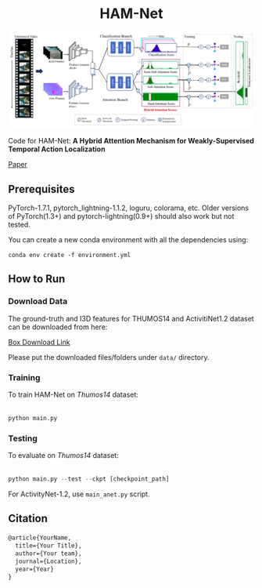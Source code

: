 <div align="center">    

# HAM-Net

<p align="center">
  <img src="data/hamnet_model.png" width="600">
</p>


</div>


Code for HAM-Net: **A Hybrid Attention Mechanism for Weakly-Supervised Temporal Action Localization**

[Paper](https://drive.google.com/file/d/16z4PyE_t6n6O1akN2OeAOVYemif7A8Nd/view?usp=sharing)

## Prerequisites

PyTorch-1.7.1, pytorch_lightning-1.1.2, loguru, colorama, etc. Older versions of PyTorch(1.3+) and pytorch-lightning(0.9+) should also work but not tested. 

You can create a new conda environment with all the dependencies using:
```
conda env create -f environment.yml
```

## How to Run

### Download Data

The ground-truth and I3D features for THUMOS14 and ActivitiNet1.2 dataset can be downloaded from here:

[Box Download Link](https://rpi.box.com/s/hf6djlgs7vnl7a2oamjt0vkrig42pwho)

Please put the downloaded files/folders under `data/` directory.

### Training

To train HAM-Net on *Thumos14* dataset:

```python

python main.py
```

### Testing

To evaluate on *Thumos14* dataset:

```python

python main.py --test --ckpt [checkpoint_path]
```

For ActivityNet-1.2, use `main_anet.py` script.


## Citation

```
@article{YourName,
  title={Your Title},
  author={Your team},
  journal={Location},
  year={Year}
}
``` 